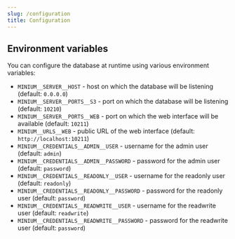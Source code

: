 ```yaml
---
slug: /configuration
title: Configuration
---
```


## Environment variables

You can configure the database at runtime using various environment variables:

- `MINIUM__SERVER__HOST` -
  host on which the database will be listening
  (default: `0.0.0.0`)
- `MINIUM__SERVER__PORTS__S3` -
  port on which the database will be listening
  (default: `10210`)
- `MINIUM__SERVER__PORTS__WEB` -
  port on which the web interface will be available
  (default: `10211`)
- `MINIUM__URLS__WEB` -
  public URL of the web interface
  (default: `http://localhost:10211`)
- `MINIUM__CREDENTIALS__ADMIN__USER` -
  username for the admin user
  (default: `admin`)
- `MINIUM__CREDENTIALS__ADMIN__PASSWORD` -
  password for the admin user
  (default: `password`)
- `MINIUM__CREDENTIALS__READONLY__USER` -
  username for the readonly user
  (default: `readonly`)
- `MINIUM__CREDENTIALS__READONLY__PASSWORD` -
  password for the readonly user
  (default: `password`)
- `MINIUM__CREDENTIALS__READWRITE__USER` -
  username for the readwrite user
  (default: `readwrite`)
- `MINIUM__CREDENTIALS__READWRITE__PASSWORD` -
  password for the readwrite user
  (default: `password`)
